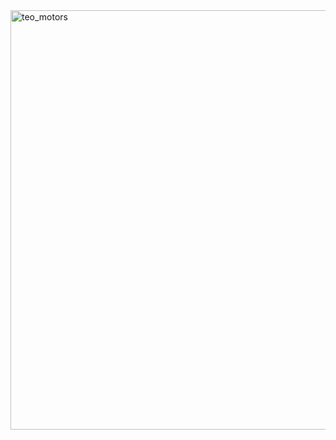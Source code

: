 <img width="671" alt="teo_motors" src="https://github.com/user-attachments/assets/781ceae2-aeed-4abe-b75c-80cc8c7a94ca" />
